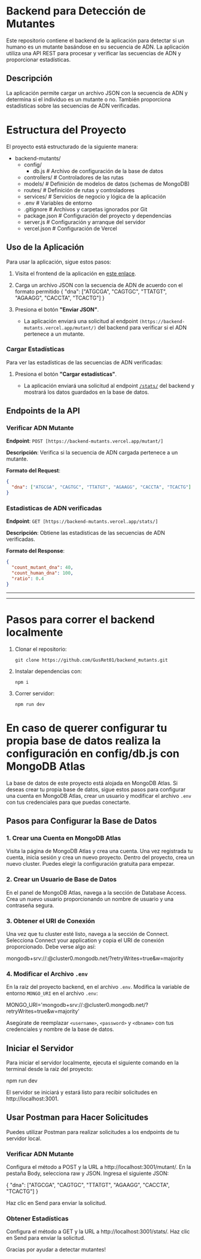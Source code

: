 # Backend para Detección de Mutantes

Este repositorio contiene el backend de la aplicación para detectar si un humano es un mutante basándose en su secuencia de ADN. La aplicación utiliza una API REST para procesar y verificar las secuencias de ADN y proporcionar estadísticas.

## Descripción

La aplicación permite cargar un archivo JSON con la secuencia de ADN y determina si el individuo es un mutante o no. También proporciona estadísticas sobre las secuencias de ADN verificadas.

# Estructura del Proyecto

El proyecto está estructurado de la siguiente manera:

- backend-mutants/
  - config/
     - db.js       # Archivo de configuración de la base de datos
  -  controllers/  # Controladores de las rutas
  -  models/       # Definición de modelos de datos (schemas de MongoDB)
  -  routes/       # Definición de rutas y controladores
  -  services/     # Servicios de negocio y lógica de la aplicación
  -  .env          # Variables de entorno
  -  .gitignore    # Archivos y carpetas ignorados por Git
  -  package.json  # Configuración del proyecto y dependencias
  -  server.js     # Configuración y arranque del servidor
  -  vercel.json   # Configuración de Vercel

## Uso de la Aplicación

Para usar la aplicación, sigue estos pasos:

1. Visita el frontend de la aplicación en [este enlace](https://frontend-mutants.vercel.app/).
2. Carga un archivo JSON con la secuencia de ADN de acuerdo con el formato permitido
 {
  "dna": ["ATGCGA", "CAGTGC", "TTATGT", "AGAAGG", "CACCTA", "TCACTG"]
 }
3. Presiona el botón **"Enviar JSON"**.

   - La aplicación enviará una solicitud al endpoint `(https://backend-mutants.vercel.app/mutant/)` del backend para verificar si el ADN pertenece a un mutante.

### Cargar Estadísticas

Para ver las estadísticas de las secuencias de ADN verificadas:

1. Presiona el botón **"Cargar estadísticas"**.

   - La aplicación enviará una solicitud al endpoint [`/stats/`](https://backend-mutants.vercel.app/stats/) del backend y mostrará los datos guardados en la base de datos.

## Endpoints de la API

### Verificar ADN Mutante

**Endpoint**: `POST [https://backend-mutants.vercel.app/mutant/]`

**Descripción**: Verifica si la secuencia de ADN cargada pertenece a un mutante.

**Formato del Request**:

```json
{
  "dna": ["ATGCGA", "CAGTGC", "TTATGT", "AGAAGG", "CACCTA", "TCACTG"]
}
```

### Estadisticas de ADN verificadas 

**Endpoint**: `GET [https://backend-mutants.vercel.app/stats/]`

**Descripción**: Obtiene las estadísticas de las secuencias de ADN verificadas.

**Formato del Response**:

```json
{
  "count_mutant_dna": 40,
  "count_human_dna": 100,
  "ratio": 0.4
}
```


***********************************************************************************************
***********************************************************************************************


# Pasos para correr el backend localmente

1. Clonar el repositorio:

   `git clone https://github.com/GusRet01/backend_mutants.git`

2. Instalar dependencias con: 

    `npm i`

3. Correr servidor:

    `npm run dev`

# En caso de querer configurar tu propia base de datos realiza la configuración en config/db.js con MongoDB Atlas

La base de datos de este proyecto está alojada en MongoDB Atlas. Si deseas crear tu propia base de datos, sigue estos pasos para configurar una cuenta en MongoDB Atlas, crear un usuario y modificar el archivo `.env` con tus credenciales para que puedas conectarte.

## Pasos para Configurar la Base de Datos

### 1. Crear una Cuenta en MongoDB Atlas

Visita la página de MongoDB Atlas y crea una cuenta. Una vez registrada tu cuenta, inicia sesión y crea un nuevo proyecto. Dentro del proyecto, crea un nuevo cluster. Puedes elegir la configuración gratuita para empezar.

### 2. Crear un Usuario de Base de Datos

En el panel de MongoDB Atlas, navega a la sección de Database Access. Crea un nuevo usuario proporcionando un nombre de usuario y una contraseña segura. 

### 3. Obtener el URI de Conexión

Una vez que tu cluster esté listo, navega a la sección de Connect. Selecciona Connect your application y copia el URI de conexión proporcionado. Debe verse algo así:

mongodb+srv://<username>:<password>@cluster0.mongodb.net/<dbname>?retryWrites=true&w=majority

### 4. Modificar el Archivo `.env`

En la raíz del proyecto backend, en el archivo `.env`. Modifica la variable de entorno `MONGO_URI` en el archivo `.env`:

MONGO_URI='mongodb+srv://<username>:<password>@cluster0.mongodb.net/<dbname>?retryWrites=true&w=majority'

Asegúrate de reemplazar `<username>`, `<password>` y `<dbname>` con tus credenciales y nombre de la base de datos.

## Iniciar el Servidor

Para iniciar el servidor localmente, ejecuta el siguiente comando en la terminal desde la raíz del proyecto:

npm run dev

El servidor se iniciará y estará listo para recibir solicitudes en http://localhost:3001.

## Usar Postman para Hacer Solicitudes

Puedes utilizar Postman para realizar solicitudes a los endpoints de tu servidor local.

### Verificar ADN Mutante

Configura el método a POST y la URL a http://localhost:3001/mutant/. En la pestaña Body, selecciona raw y JSON. Ingresa el siguiente JSON:

{
  "dna": ["ATGCGA", "CAGTGC", "TTATGT", "AGAAGG", "CACCTA", "TCACTG"]
}

Haz clic en Send para enviar la solicitud.

### Obtener Estadísticas

Configura el método a GET y la URL a http://localhost:3001/stats/. Haz clic en Send para enviar la solicitud.


Gracias por ayudar a detectar mutantes!